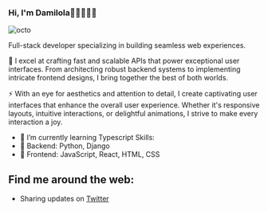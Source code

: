 ### Hi, I'm Damilola👋🏽👩🏾‍💻
![octo](https://github.com/ddddami/ddddami/assets/82976159/98ef782e-f332-4113-b581-46651d62f30c)

Full-stack developer specializing in building seamless web experiences.

🚀 I excel at crafting fast and scalable APIs that power exceptional user interfaces. From architecting robust backend systems to implementing intricate frontend designs, I bring together the best of both worlds.

⚡️ With an eye for aesthetics and attention to detail, I create captivating user interfaces that enhance the overall user experience. Whether it's responsive layouts, intuitive interactions, or delightful animations, I strive to make every interaction a joy.

- 🌱 I’m currently learning Typescript 
Skills: 
- 🔨 Backend: Python, Django
- 🎨 Frontend: JavaScript, React, HTML, CSS

## Find me around the web:
- Sharing updates on [Twitter](https;//twitter.com/ddddami)



